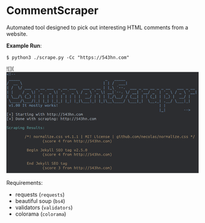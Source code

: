 # CommentScraper

Automated tool designed to pick out interesting HTML comments from a website.  

__Example Run__:

```
$ python3 ./scrape.py -Cc "https://543hn.com"
```

![](![Example Run](screenshots/example_run.png)

Requirements:

- requests (`requests`)
- beautiful soup (`bs4`)
- validators (`validators`)
- colorama (`colorama`)

